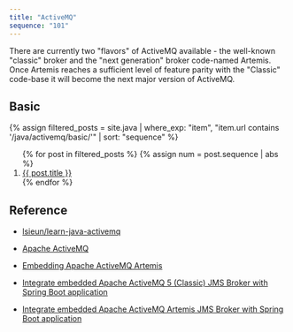 ```yaml
---
title: "ActiveMQ"
sequence: "101"
---
```


There are currently two "flavors" of ActiveMQ available - 
the well-known "classic" broker and 
the "next generation" broker code-named Artemis.
Once Artemis reaches a sufficient level of feature parity with the "Classic" code-base
it will become the next major version of ActiveMQ.

## Basic

{%
assign filtered_posts = site.java |
where_exp: "item", "item.url contains '/java/activemq/basic/'" |
sort: "sequence"
%}
<ol>
    {% for post in filtered_posts %}
    {% assign num = post.sequence | abs %}
    <li>
        <a href="{{ post.url }}">{{ post.title }}</a>
    </li>
    {% endfor %}
</ol>

## Reference

- [lsieun/learn-java-activemq](https://github.com/lsieun/learn-java-activemq)

- [Apache ActiveMQ](https://activemq.apache.org/)

- [Embedding Apache ActiveMQ Artemis](https://activemq.apache.org/components/artemis/documentation/1.0.0/embedding-activemq.html)
- [Integrate embedded Apache ActiveMQ 5 (Classic) JMS Broker with Spring Boot application](https://codeaches.com/spring-boot/embedded-activemq-5-jms-broker)
- [Integrate embedded Apache ActiveMQ Artemis JMS Broker with Spring Boot application](https://codeaches.com/spring-boot/embedded-activemq-artemis-jms-broker)
